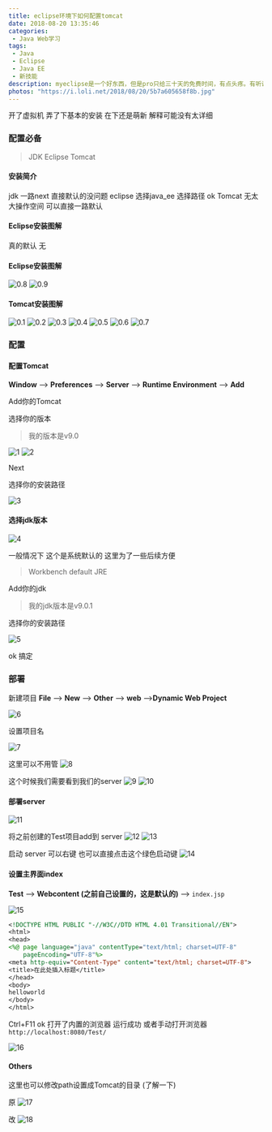 ```yaml
---
title: eclipse环境下如何配置tomcat
date: 2018-08-20 13:35:46
categories:
 - Java Web学习
tags:
 - Java
 - Eclipse
 - Java EE
 - 新技能
description: myeclipse是一个好东西，但是pro只给三十天的免费时间，有点头疼。有听说破解容易翻车，头又在隐隐作痛。老牌的eclipse说实在的 还是挺好用的
photos: "https://i.loli.net/2018/08/20/5b7a605658f8b.jpg"
---
```



开了虚拟机 弄了下基本的安装 在下还是萌新 解释可能没有太详细

### 配置必备

>JDK
>Eclipse
>Tomcat

#### 安装简介
jdk 一路next 直接默认的没问题
eclipse 选择java_ee 选择路径 ok
Tomcat 无太大操作空间 可以直接一路默认

#### Eclipse安装图解
真的默认 无

#### Eclipse安装图解
![0.8](How-to-configure-Tomcat-in-eclipse-environment/0.8.png)
![0.9](How-to-configure-Tomcat-in-eclipse-environment/0.9.png)

#### Tomcat安装图解
![0.1](How-to-configure-Tomcat-in-eclipse-environment/0.1.png)
![0.2](How-to-configure-Tomcat-in-eclipse-environment/0.2.png)
![0.3](How-to-configure-Tomcat-in-eclipse-environment/0.3.png)
![0.4](How-to-configure-Tomcat-in-eclipse-environment/0.4.png)
![0.5](How-to-configure-Tomcat-in-eclipse-environment/0.5.png)
![0.6](How-to-configure-Tomcat-in-eclipse-environment/0.6.png)
![0.7](How-to-configure-Tomcat-in-eclipse-environment/0.7.png)


### 配置

#### 配置Tomcat

**Window** --> **Preferences** --> **Server** --> **Runtime Environment** --> **Add**

Add你的Tomcat 

选择你的版本
>我的版本是v9.0

![1](How-to-configure-Tomcat-in-eclipse-environment/1.png)
![2](How-to-configure-Tomcat-in-eclipse-environment/2.png)

Next

选择你的安装路径

![3](How-to-configure-Tomcat-in-eclipse-environment/3.png)

#### 选择jdk版本


![4](How-to-configure-Tomcat-in-eclipse-environment/4.png)

一般情况下 这个是系统默认的 这里为了一些后续方便
>Workbench default JRE

Add你的jdk
>我的jdk版本是v9.0.1

选择你的安装路径

![5](How-to-configure-Tomcat-in-eclipse-environment/5.png)

ok 搞定

### 部署
新建项目
**File** --> **New** --> **Other** --> **web** -->**Dynamic Web Project**

![6](How-to-configure-Tomcat-in-eclipse-environment/6.png)

设置项目名

![7](How-to-configure-Tomcat-in-eclipse-environment/7.png)

这里可以不用管
![8](How-to-configure-Tomcat-in-eclipse-environment/8.png)

这个时候我们需要看到我们的server
![9](How-to-configure-Tomcat-in-eclipse-environment/9.png)
![10](How-to-configure-Tomcat-in-eclipse-environment/10.png)


#### 部署server

![11](How-to-configure-Tomcat-in-eclipse-environment/11.png)

将之前创建的Test项目add到 server
![12](How-to-configure-Tomcat-in-eclipse-environment/12.png)
![13](How-to-configure-Tomcat-in-eclipse-environment/13.png)

启动 server
可以右键 也可以直接点击这个绿色启动键
![14](How-to-configure-Tomcat-in-eclipse-environment/14.png)


#### 设置主界面index
**Test** --> **Webcontent (之前自己设置的，这是默认的)** --> `index.jsp`

![15](How-to-configure-Tomcat-in-eclipse-environment/15.png)

```jsp
<!DOCTYPE HTML PUBLIC "-//W3C//DTD HTML 4.01 Transitional//EN">
<html>
<head>
<%@ page language="java" contentType="text/html; charset=UTF-8"
    pageEncoding="UTF-8"%>
<meta http-equiv="Content-Type" content="text/html; charset=UTF-8">
<title>在此处插入标题</title>
</head>
<body>
helloworld
</body>
</html>
```
Ctrl+F11 ok 打开了内置的浏览器 运行成功
或者手动打开浏览器
`http://localhost:8080/Test/`

![16](How-to-configure-Tomcat-in-eclipse-environment/16.png)

#### Others
这里也可以修改path设置成Tomcat的目录 (了解一下)

原
![17](How-to-configure-Tomcat-in-eclipse-environment/17.png)

改
![18](How-to-configure-Tomcat-in-eclipse-environment/18.png)
